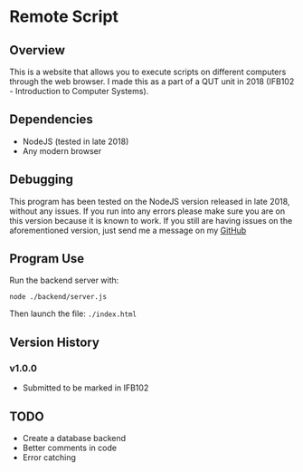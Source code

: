# Remote Script
## Overview
This is a website that allows you to execute scripts on different computers through the web browser. I made this as a part of a QUT unit in 2018 (IFB102 - Introduction to Computer Systems).

## Dependencies
* NodeJS (tested in late 2018)
* Any modern browser

## Debugging
This program has been tested on the NodeJS version released in late 2018, without any issues. If you run into any errors please make sure you are on this version because it is known to work. If you still are having issues on the aforementioned version, just send me a message on my [GitHub](https://github.com/mattdocherty314)

## Program Use
Run the backend server with:
```
node ./backend/server.js
```
Then launch the file:
`./index.html`

## Version History
### v1.0.0
* Submitted to be marked in IFB102

## TODO
* Create a database backend
* Better comments in code
* Error catching
